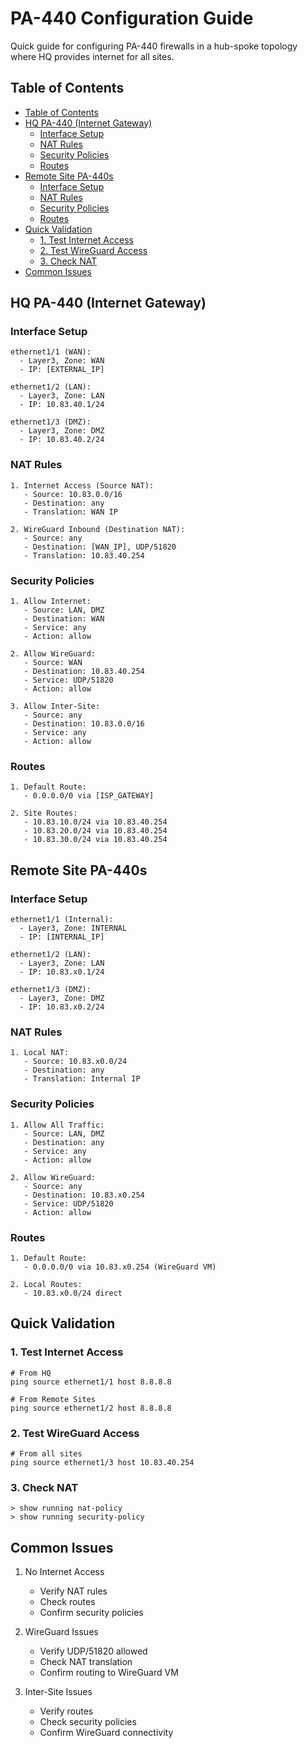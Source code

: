 # PA-440 Configuration Guide

Quick guide for configuring PA-440 firewalls in a hub-spoke topology where HQ provides internet for all sites.

## Table of Contents
- [Table of Contents](#table-of-contents)
- [HQ PA-440 (Internet Gateway)](#hq-pa-440-internet-gateway)
  - [Interface Setup](#interface-setup)
  - [NAT Rules](#nat-rules)
  - [Security Policies](#security-policies)
  - [Routes](#routes)
- [Remote Site PA-440s](#remote-site-pa-440s)
  - [Interface Setup](#interface-setup-1)
  - [NAT Rules](#nat-rules-1)
  - [Security Policies](#security-policies-1)
  - [Routes](#routes-1)
- [Quick Validation](#quick-validation)
  - [1. Test Internet Access](#1-test-internet-access)
  - [2. Test WireGuard Access](#2-test-wireguard-access)
  - [3. Check NAT](#3-check-nat)
- [Common Issues](#common-issues)

## HQ PA-440 (Internet Gateway)

### Interface Setup
```
ethernet1/1 (WAN):
  - Layer3, Zone: WAN
  - IP: [EXTERNAL_IP]

ethernet1/2 (LAN):
  - Layer3, Zone: LAN
  - IP: 10.83.40.1/24

ethernet1/3 (DMZ):
  - Layer3, Zone: DMZ
  - IP: 10.83.40.2/24
```

### NAT Rules
```
1. Internet Access (Source NAT):
   - Source: 10.83.0.0/16
   - Destination: any
   - Translation: WAN IP

2. WireGuard Inbound (Destination NAT):
   - Source: any
   - Destination: [WAN_IP], UDP/51820
   - Translation: 10.83.40.254
```

### Security Policies
```
1. Allow Internet:
   - Source: LAN, DMZ
   - Destination: WAN
   - Service: any
   - Action: allow

2. Allow WireGuard:
   - Source: WAN
   - Destination: 10.83.40.254
   - Service: UDP/51820
   - Action: allow

3. Allow Inter-Site:
   - Source: any
   - Destination: 10.83.0.0/16
   - Service: any
   - Action: allow
```

### Routes
```
1. Default Route:
   - 0.0.0.0/0 via [ISP_GATEWAY]

2. Site Routes:
   - 10.83.10.0/24 via 10.83.40.254
   - 10.83.20.0/24 via 10.83.40.254
   - 10.83.30.0/24 via 10.83.40.254
```

## Remote Site PA-440s

### Interface Setup
```
ethernet1/1 (Internal):
  - Layer3, Zone: INTERNAL
  - IP: [INTERNAL_IP]

ethernet1/2 (LAN):
  - Layer3, Zone: LAN
  - IP: 10.83.x0.1/24

ethernet1/3 (DMZ):
  - Layer3, Zone: DMZ
  - IP: 10.83.x0.2/24
```

### NAT Rules
```
1. Local NAT:
   - Source: 10.83.x0.0/24
   - Destination: any
   - Translation: Internal IP
```

### Security Policies
```
1. Allow All Traffic:
   - Source: LAN, DMZ
   - Destination: any
   - Service: any
   - Action: allow

2. Allow WireGuard:
   - Source: any
   - Destination: 10.83.x0.254
   - Service: UDP/51820
   - Action: allow
```

### Routes
```
1. Default Route:
   - 0.0.0.0/0 via 10.83.x0.254 (WireGuard VM)

2. Local Routes:
   - 10.83.x0.0/24 direct
```

## Quick Validation

### 1. Test Internet Access
```
# From HQ
ping source ethernet1/1 host 8.8.8.8

# From Remote Sites
ping source ethernet1/2 host 8.8.8.8
```

### 2. Test WireGuard Access
```
# From all sites
ping source ethernet1/3 host 10.83.40.254
```

### 3. Check NAT
```
> show running nat-policy
> show running security-policy
```

## Common Issues

1. No Internet Access
   - Verify NAT rules
   - Check routes
   - Confirm security policies

2. WireGuard Issues
   - Verify UDP/51820 allowed
   - Check NAT translation
   - Confirm routing to WireGuard VM

3. Inter-Site Issues
   - Verify routes
   - Check security policies
   - Confirm WireGuard connectivity
